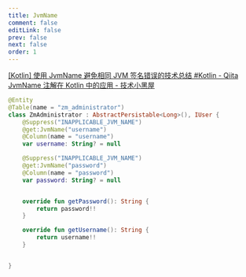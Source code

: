 ```yaml
---
title: JvmName
comment: false
editLink: false
prev: false
next: false
order: 1
---
```


[[Kotlin] 使用 JvmName 避免相同 JVM 签名错误的技术总结 #Kotlin - Qiita](https://qiita.com/wrongwrong/items/cd4a1e2dad8367410466)
[JvmName 注解在 Kotlin 中的应用 - 技术小黑屋](https://droidyue.com/blog/2019/09/01/jvm-name-annotations-kotlin/)

```kotlin
@Entity
@Table(name = "zm_administrator")
class ZmAdministrator : AbstractPersistable<Long>(), IUser {
    @Suppress("INAPPLICABLE_JVM_NAME")
    @get:JvmName("username")
    @Column(name = "username")
    var username: String? = null

    @Suppress("INAPPLICABLE_JVM_NAME")
    @get:JvmName("password")
    @Column(name = "password")
    var password: String? = null


    override fun getPassword(): String {
        return password!!
    }

    override fun getUsername(): String {
        return username!!
    }


}

```
